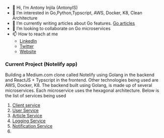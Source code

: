 - 👋 Hi, I’m Antony Injila (AntonyIS)
- 👀 I’m interested in Go,Python,Typscript, AWS, Docker, K8, Clean Architecture
- 💞️ I’m currently writing articles about Go features. [Go articles](https://www.golinuxcloud.com/author/antonyshikubu)
- 💞️ I’m looking to collaborate on Go microservices
- 📫 How to reach at me
    * [LinkedIn](https://www.linkedin.com/in/antony-injila-30a53410b)
    * [Twitter](https://twitter.com/injila_antony)
    * [Website](https://main.d3heso5i1vld9v.amplifyapp.com)
### Current Project (Notelify app)
Building  a Medium.com clone called Notelify using Golang in the backend and ReactJS + Typscript in the frontend. Other technologies being used are AWS, Docker, K8.
The backend built using Golang, is made up of several microservices. Each microservice uses the hexagonal architecture. Below is the list of services being used
1. [Client service](https://github.com/AntonyIS/notlify-frontend)
1. [User Service](https://github.com/AntonyIS/notlify-user-svc)
2. [Article Service](https://github.com/AntonyIS/notlify-content-svc)
3. [Logging Service](https://github.com/AntonyIS/notlify-logging-svc)
4. [Notification Service](https://github.com/AntonyIS/notlify-notification-svc)
4. 
<!---
AntonyIS/AntonyIS is a ✨ special ✨ repository because its `README.md` (this file) appears on your GitHub profile.
You can click the Preview link to take a look at your changes.
--->
